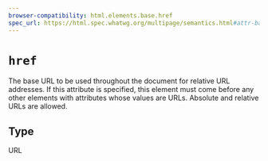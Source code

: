 ```yaml
---
browser-compatibility: html.elements.base.href
spec_url: https://html.spec.whatwg.org/multipage/semantics.html#attr-base-href
---
```


# `href`

The base URL to be used throughout the document for relative URL addresses. If this attribute is specified, this element must come before any other elements with attributes whose values are URLs. Absolute and relative URLs are allowed.

## Type

URL
